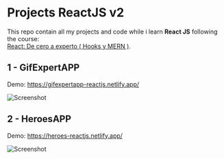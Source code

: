 # Projects ReactJS v2

This repo contain all my projects and code while i learn **React JS** following
the course:  
[React: De cero a experto ( Hooks y MERN )](https://www.udemy.com/course/react-cero-experto/).

## 1 - GifExpertAPP

Demo: https://gifexpertapp-reactjs.netlify.app/

![Screenshot](https://i.imgur.com/j8RlmXq.png)

## 2 - HeroesAPP

Demo: https://heroes-reactjs.netlify.app/

![Screenshot](https://i.imgur.com/KO70Ntg.png)
